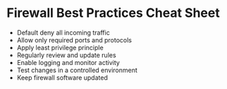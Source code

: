 # Firewall Best Practices Cheat Sheet

- Default deny all incoming traffic
- Allow only required ports and protocols
- Apply least privilege principle
- Regularly review and update rules
- Enable logging and monitor activity
- Test changes in a controlled environment
- Keep firewall software updated
